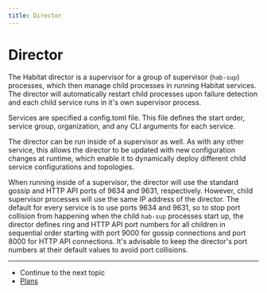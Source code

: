 ```yaml
---
title: Director
---
```


# Director

The Habitat director is a supervisor for a group of supervisor (`hab-sup`) processes, which then manage child processes in running Habitat services. The director will automatically restart child processes upon failure detection and each child service runs in it's own supervisor process.

Services are specified a config.toml file. This file defines the start order, service group, organization, and any CLI arguments for each service.

The director can be run inside of a supervisor as well. As with any other service, this allows the director to be updated with new configuration changes at runtime, which enable it to dynamically deploy different child service configurations and topologies.

When running inside of a supervisor, the director will use the standard gossip and HTTP API ports of 9634 and 9631, respectively. However, child supervisor processes will use the same IP address of the director. The default for every service is to use ports 9634 and 9631, so to stop port collision from happening when the child `hab-sup` processes start up, the director defines ring and HTTP API port numbers for all children in sequential order starting with port 9000 for gossip connections and port 8000 for HTTP API connections. It's advisable to keep the director's port numbers at their default values to avoid port collisions.

<hr>
<ul class="main-content--link-nav">
  <li>Continue to the next topic</li>
  <li><a href="/docs/concepts-plans">Plans</a></li>
</ul>
